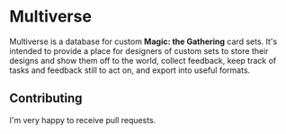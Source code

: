 # Multiverse #
Multiverse is a database for custom <b>Magic: the Gathering</b> card sets. It's intended to provide a place for designers of custom sets to store their designs and show them off to the world, collect feedback, keep track of tasks and feedback still to act on, and export into useful formats.

## Contributing ##
I'm very happy to receive pull requests.